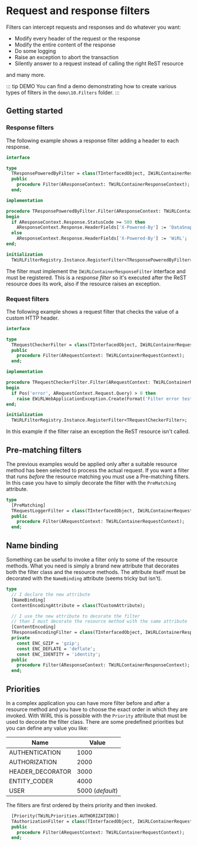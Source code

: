 # Request and response filters

Filters can intercept requests and responses and do whatever you want:

* Modify every header of the request or the response
* Modify the entire content of the response
* Do some logging
* Raise an exception to abort the transaction
* Silently answer to a request instead of calling the right ReST resource

and many more.

::: tip DEMO
You can find a demo demonstrating how to create various types of filters in the `demo\10.Filters` folder.
:::

## Getting started

### Response filters

The following example shows a response filter adding a header to each response.

```pascal
interface

type
  TResponsePoweredByFilter = class(TInterfacedObject, IWiRLContainerResponseFilter)
  public
    procedure Filter(AResponseContext: TWiRLContainerResponseContext);
  end;

implementation

procedure TResponsePoweredByFilter.Filter(AResponseContext: TWiRLContainerResponseContext);
begin
  if AResponseContext.Response.StatusCode >= 500 then
    AResponseContext.Response.HeaderFields['X-Powered-By'] := 'DataSnap' // ;-)
  else
    AResponseContext.Response.HeaderFields['X-Powered-By'] := 'WiRL';
end;

initialization
  TWiRLFilterRegistry.Instance.RegisterFilter<TResponsePoweredByFilter>;

```

The filter must implement the `IWiRLContainerResponseFilter` interface and must be registered. This is a *response filter* so it's executed after the ReST resource does its work, also if the resource raises an exception.

### Request filters

The following example shows a request filter that checks the value of a custom HTTP header.

```pascal
interface

type
  TRequestCheckerFilter = class(TInterfacedObject, IWiRLContainerRequestFilter)
  public
    procedure Filter(ARequestContext: TWiRLContainerRequestContext);
  end;

implementation

procedure TRequestCheckerFilter.Filter(ARequestContext: TWiRLContainerRequestContext);
begin
  if Pos('error', ARequestContext.Request.Query) > 0 then
    raise EWiRLWebApplicationException.Create(Format('Filter error test [%s]', [FApplication.Name]), 400);
end;

initialization
  TWiRLFilterRegistry.Instance.RegisterFilter<TRequestCheckerFilter>;

```
In this example if the filter raise an exception the ReST resource isn't called.

## Pre-matching filters

The previous examples would be applied only after a suitable resource method has been selected to process the actual request. If you want a filter that runs *before* the resource matching you must use a Pre-matching filters. In this case you have to simply decorate the filter with the `PreMatching` attribute.

```pascal
type
  [PreMatching]
  TRequestLoggerFilter = class(TInterfacedObject, IWiRLContainerRequestFilter)
  public
    procedure Filter(ARequestContext: TWiRLContainerRequestContext);
  end;
```

## Name binding

Something can be useful to invoke a filter only to some of the resource methods. What you need is simply a brand new attribute that decorates both the filter class and the resource methods. The attribute itself must be decorated with the `NameBinding` attribute (seems tricky but isn't).

```pascal
type
  // I declare the new attribute
  [NameBinding]
  ContentEncodingAttribute = class(TCustomAttribute);

  // I use the new attribute to decorate the filter
  // than I must decorate the resource method with the same attribute
  [ContentEncoding]
  TResponseEncodingFilter = class(TInterfacedObject, IWiRLContainerResponseFilter)
  private
    const ENC_GZIP = 'gzip';
    const ENC_DEFLATE = 'deflate';
    const ENC_IDENTITY = 'identity';
  public
    procedure Filter(AResponseContext: TWiRLContainerResponseContext);
  end;
```

## Priorities

In a complex application you can have more filter before and after a resource method and you have to choose the exact order in which they are invoked. With WiRL this is possible with the `Priority` attribute that must be used to decorate the filter class. There are some predefined priorities but you can define any value you like:

Name             | Value
---------------- | -------------
AUTHENTICATION   | 1000
AUTHORIZATION    | 2000
HEADER_DECORATOR | 3000
ENTITY_CODER     | 4000
USER             | 5000 (*default*)

The filters are first ordered by theirs priority and then invoked.

```pascal
  [Priority(TWiRLPriorities.AUTHORIZATION)]
  TAuthorizationFilter = class(TInterfacedObject, IWiRLContainerRequestFilter)
  public
    procedure Filter(ARequestContext: TWiRLContainerRequestContext);
  end;
```

